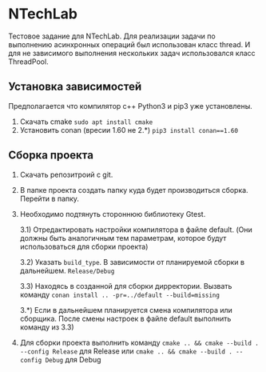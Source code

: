 # NTechLab

Тестовое задание для NTechLab.
Для реализации задачи по выполнению асинхронных операций был использован класс thread. И для не зависимого выполнения нескольких задач использовался класс ThreadPool.


## Установка зависимостей
Предполагается что компилятор с++ Python3 и pip3 уже установлены.

1) Скачать cmake `sudo apt install cmake`
2) Установить conan (вресии 1.60 не 2.*) `pip3 install conan==1.60`


## Сборка проекта 
1) Скачать репозитроий с git.
2) В папке проекта создать папку куда будет производиться сборка. Перейти в папку.
3) Необходимо подтянуть стороннюю библиотеку Gtest.

    3.1) Отредактировать настройки компилятора в файле default. (Они должны быть аналогичным тем параметрам, которое будут использоваться для сборки проекта)

    3.2) Указать `build_type`. В зависимости от планируемой сборки в дальнейшем. `Release/Debug`

    3.3) Находясь в созданной для сборки дирректории. Вызвать команду `conan install .. -pr=../default --build=missing`

    3.*) Если в дальнейшем планируется смена компилятора или сборщика. После смены настроек в файле default выполнить команду из 3.3)

4) Для сборки проекта выполнить команду `cmake .. && cmake --build . --config Release` для Release или  `cmake .. && cmake --build . --config Debug` для Debug

